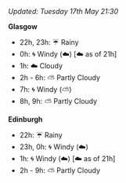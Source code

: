 *Updated: Tuesday 17th May 21:30*

**Glasgow**

* 22h, 23h: :umbrella: Rainy
* 0h: :cyclone: Windy (:cloud:) [:cloud: as of 21h]
* 1h: :cloud: Cloudy
* 2h - 6h: :partly_sunny: Partly Cloudy
* 7h: :cyclone: Windy (:partly_sunny:)
* 8h, 9h: :partly_sunny: Partly Cloudy

**Edinburgh**

* 22h: :umbrella: Rainy
* 23h, 0h: :cyclone: Windy (:cloud:)
* 1h: :cyclone: Windy (:cloud:) [:cloud: as of 21h]
* 2h - 9h: :partly_sunny: Partly Cloudy
